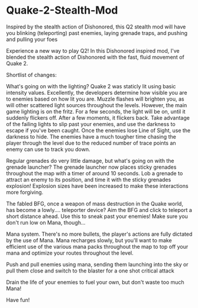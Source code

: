# Quake-2-Stealth-Mod
Inspired by the stealth action of Dishonored, this Q2 stealth mod will have you blinking (teleporting) past enemies, laying grenade traps, and pushing and pulling your foes

Experience a new way to play Q2! In this Dishonored inspired mod, I've blended the stealth action of Dishonored with the fast, fluid movement of Quake 2.

Shortlist of changes:

What's going on with the lighting? Quake 2 was staticly lit using basic intensity values. Excellently, the developers determine how visible you are to enemies based on how lit you are. Muzzle flashes will brighten you, as will other scattered light sources throughout the levels. However, the main game lighting is on the fritz. For a few seconds, the light will be on, until it suddenly flickers off. After a few moments, it flickers back. Take advantage of the failing lights to slip past your enemies, and use the darkness to escape if you've been caught. Once the enemies lose Line of Sight, use the darkness to hide. The enemies have a much tougher time chasing the player through the level due to the reduced number of trace points an enemy can use to track you down.

Regular grenades do very little damage, but what's going on with the grenade launcher? The grenade launcher now places sticky grenades throughout the map with a timer of around 10 seconds. Lob a grenade to attract an enemy to its position, and time it with the sticky grenades explosion! Explosion sizes have been increased to make these interactions more forgiving.

The fabled BFG, once a weapon of mass destruction in the Quake world, has become a lowly.... teleporter device? Aim the BFG and click to teleport a short distance ahead. Use this to sneak past your enemies! Make sure you don't run low on Mana, though...

Mana system. There's no more bullets, the player's actions are fully dictated by the use of Mana. Mana recharges slowly, but you'll want to make efficient use of the various mana packs throughout the map to top off your mana and optimize your routes throughout the level.

Push and pull enemies using mana, sending them launching into the sky or pull them close and switch to the blaster for a one shot critical attack

Drain the life of your enemies to fuel your own, but don't waste too much Mana!

Have fun!
